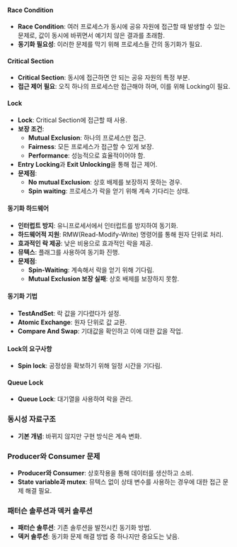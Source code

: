 #### Race Condition

- **Race Condition**: 여러 프로세스가 동시에 공유 자원에 접근할 때 발생할 수 있는 문제로, 값이 동시에 바뀌면서 예기치 않은 결과를 초래함.
- **동기화 필요성**: 이러한 문제를 막기 위해 프로세스들 간의 동기화가 필요.

#### Critical Section

- **Critical Section**: 동시에 접근하면 안 되는 공유 자원의 특정 부분.
- **접근 제어 필요**: 오직 하나의 프로세스만 접근해야 하며, 이를 위해 Locking이 필요.

#### Lock

- **Lock**: Critical Section에 접근할 때 사용.
- **보장 조건**:
    - **Mutual Exclusion**: 하나의 프로세스만 접근.
    - **Fairness**: 모든 프로세스가 접근할 수 있게 보장.
    - **Performance**: 성능적으로 효율적이어야 함.
- **Entry Locking**과 **Exit Unlocking**을 통해 접근 제어.
- **문제점**:
    - **No mutual Exclusion**: 상호 배제를 보장하지 못하는 경우.
    - **Spin waiting**: 프로세스가 락을 얻기 위해 계속 기다리는 상태.

#### 동기화 하드웨어

- **인터럽트 방지**: 유니프로세서에서 인터럽트를 방지하여 동기화.
- **하드웨어적 지원**: RMW(Read-Modify-Write) 명령어를 통해 원자 단위로 처리.
- **효과적인 락 제공**: 낮은 비용으로 효과적인 락을 제공.
- **뮤텍스**: 플래그를 사용하여 동기화 진행.
- **문제점**:
    - **Spin-Waiting**: 계속해서 락을 얻기 위해 기다림.
    - **Mutual Exclusion 보장 실패**: 상호 배제를 보장하지 못함.

#### 동기화 기법

- **TestAndSet**: 락 값을 기다렸다가 설정.
- **Atomic Exchange**: 원자 단위로 값 교환.
- **Compare And Swap**: 기대값을 확인하고 이에 대한 값을 작업.

#### Lock의 요구사항

- **Spin lock**: 공정성을 확보하기 위해 일정 시간을 기다림.

#### Queue Lock

- **Queue Lock**: 대기열을 사용하여 락을 관리.

### 동시성 자료구조

- **기본 개념**: 바뀌지 않지만 구현 방식은 계속 변화.

### Producer와 Consumer 문제

- **Producer와 Consumer**: 상호작용을 통해 데이터를 생산하고 소비.
- **State variable과 mutex**: 뮤텍스 없이 상태 변수를 사용하는 경우에 대한 접근 문제 해결 필요.

### 패터슨 솔루션과 덱커 솔루션

- **패터슨 솔루션**: 기존 솔루션을 발전시킨 동기화 방법.
- **덱커 솔루션**: 동기화 문제 해결 방법 중 하나지만 중요도는 낮음.